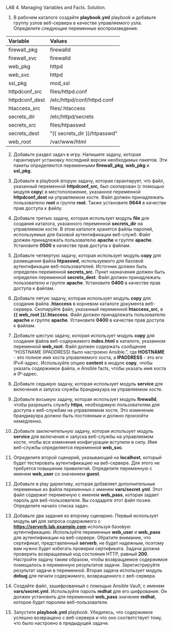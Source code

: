 LAB 4. Managing Variables and Facts. Solution.

1. В рабочем каталоге создайте **playbook.yml** playbook и добавьте группу узлов веб-сервера в качестве управляемого узла. Определите следующие переменные воспроизведения:

| Variable | Values |
|:--|:--|
| firewall_pkg | firewalld |
| firewall_svc | firewalld |
| web_pkg | httpd |
| web_svc | httpd |
| ssl_pkg | mod_ssl |
| httpdconf_src | files/httpd.conf |
| httpdconf_dest | /etc/httpd/conf/httpd.conf |
| htaccess_src | files/.htaccess |
| secrets_dir | /etc/httpd/secrets |
| secrets_src | files/htpasswd |
| secrets_dest | "{{ secrets_dir }}/htpasswd" |
| web_root | /var/www/html |

2. Добавьте раздел задач в игру. Напишите задачу, которая гарантирует установку последней версии необходимых пакетов. Эти пакеты определяются переменными **firewall_pkg**, **web_pkg** и **ssl_pkg**.

3. Добавьте в playbook вторую задачу, которая гарантирует, что файл, указанный переменной **httpdconf_src**, был скопирован (с помощью модуля **copy**) в местоположение, указанное переменной **httpdconf_dest** на управляемом хосте. Файл должен принадлежать пользователю **root** и группе **root**. Также установите **0644** в качестве прав доступа к файлу.

4. Добавьте третью задачу, которая использует модуль **file** для создания каталога, указанного переменной **secrets_dir** на управляемом хосте. В этом каталоге хранятся файлы паролей, используемые для базовой аутентификации веб-служб. Файл должен принадлежать пользователю **apache** и группе **apache**. Установите **0500** в качестве прав доступа к файлам.

5. Добавьте четвертую задачу, которая использует модуль **copy** для размещения файла **htpasswd**, используемого для базовой аутентификации веб-пользователей. Источник должен быть определен переменной **secrets_src**. Пункт назначения должен быть определен переменной **secrets_dest**. Файл должен принадлежать пользователю и группе **apache**. Установите **0400** в качестве прав доступа к файлам.

6. Добавьте пятую задачу, которая использует модуль **copy** для создания файла **.htaccess** в корневом каталоге документа веб-сервера. Скопируйте файл, указанный переменной **htaccess_src**, в **{{ web_root }}/.htaccess**. Файл должен принадлежать пользователю **apache** и группе **apache**. Установите **0400** в качестве прав доступа к файлам.

7. Добавьте шестую задачу, которая использует модуль **copy** для создания файла веб-содержимого **index.html** в каталоге, указанном переменной **web_root**. Файл должен содержать сообщение “HOSTNAME (IPADDRESS) было настроено Ansible.”, где **HOSTNAME** - это полное имя хоста управляемого хоста, а **IPADDRESS** - это его IPv4-адрес. Используйте опцию **content** в модуле **copy**, чтобы указать содержимое файла, и Ansible facts, чтобы указать имя хоста и IP-адрес.

8. Добавьте седьмую задачу, которая использует модуль **service** для включения и запуска службы брандмауэра на управляемом хосте.

9. Добавьте восьмую задачу, которая использует модуль **firewalld**, чтобы разрешить службу **https**, необходимую пользователям для доступа к веб-службам на управляемом хосте. Это изменение брандмауэра должно быть постоянным и должно произойти немедленно.

10. Добавьте заключительную задачу, которая использует модуль **service** для включения и запуска веб-службы на управляемом хосте, чтобы все изменения конфигурации вступили в силу. Имя веб-службы определяется переменной **web_svc**.

11. Определите второй сценарий, указывающий на **localhost**, который будет тестировать аутентификацию на веб-сервере. Для этого не требуется повышение привилегий. Определите переменную с именем **web_user** со значением **guest**.

12. Добавьте в play директиву, которая добавляет дополнительные переменные из файла переменных с именем **vars/secret.yml**. Этот файл содержит переменную с именем **web_pass**, которая задает пароль для веб-пользователя. Вы создадите этот файл позже. Определите начало списка задач.

13. Добавьте два задания ко второму сценарию. Первый использует модуль **uri** для запроса содержимого с **https://serverb.lab.example.com** используя базовую аутентификацию. Используйте переменные **web_user** и **web_pass** для аутентификации на веб-сервере. Обратите внимание, что сертификат, представленный **serverb**, не будет надежным, поэтому вам нужно будет избегать проверки сертификата. Задача должна проверить возвращаемый код состояния HTTP, равный **200**. Настройте задачу таким образом, чтобы возвращаемое содержимое помещалось в переменную результатов задачи. Зарегистрируйте результат задачи в переменной. Вторая задача использует модуль **debug** для печати содержимого, возвращенного с веб-сервера.

14. Создайте файл, зашифрованный с помощью Ansible Vault, с именем **vars/secret.yml**. Используйте пароль **redhat** для его шифрования. Он должен установить для переменной **web_pass** значение **redhat**, которое будет паролем веб-пользователя.

15. Запустите **playbook.yml** playbook. Убедитесь, что содержимое успешно возвращено с веб-сервера и что оно соответствует тому, что было настроено в предыдущей задаче.